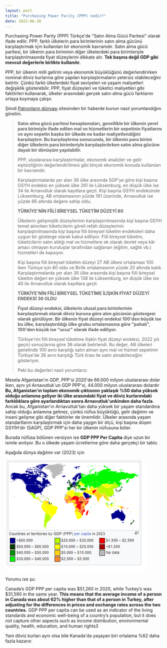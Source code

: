 ```yaml
---
layout: post
title: "Purchasing Power Parity (PPP) nedir?"
date: 2023-06-20
---
```


Purchasing Power Parity (PPP) Türkçe'de "Satın Alma Gücü Paritesi" olarak ifade edilir. PPP, farklı ülkelerin para birimlerinin satın alma gücünü karşılaştırmak için kullanılan bir ekonomik kavramdır. Satın alma gücü paritesi, bir ülkenin para biriminin diğer ülkelerdeki para birimleriyle karşılaştırılmasında fiyat düzeylerini dikkate alır. **Tek başına değil GDP gibi mevcut değerlerle birlikte kullanılır.**

PPP, bir ülkenin milli gelirini veya ekonomik büyüklüğünü değerlendirirken nominal döviz kurlarına göre yapılan karşılaştırmaların yetersiz olabileceğini belirtir. Çünkü farklı ülkelerdeki fiyat seviyeleri ve yaşam maliyetleri değişiklik gösterebilir. PPP, fiyat düzeyleri ve tüketici maliyetleri gibi faktörleri kullanarak, ülkeler arasındaki gerçek satın alma gücü farklarını ortaya koymaya çalışır.

Şimdi [Patronların dünyası](https://www.patronlardunyasi.com/haber/Satinalma-Gucu-Paritesi-2022-yili-sonuclari-aciklandi/282197) sitesinden bir haberde bunun nasıl yorumlandığını görelim.

> **Satın alma gücü paritesi hesaplamaları, genellikle bir ülkenin yerel para birimiyle ifade edilen mal ve hizmetlerin bir sepetinin fiyatlarını ve aynı sepetin başka bir ülkede ne kadar maliyetlendiğini karşılaştırır. Bu karşılaştırma sonucunda, bir ülkenin para birimi diğer ülkelerin para birimleriyle karşılaştırılırken satın alma gücüne dayalı bir dönüşüm yapılabilir.**
> 
> PPP, uluslararası karşılaştırmalar, ekonomik analizler ve gelir eşitsizliğinin değerlendirilmesi gibi birçok ekonomik konuda kullanılan bir kavramdır.
> 
> Karşılaştırmalarda yer alan 36 ülke arasında SGP'ye göre kişi başına GSYH endeksi en yüksek ülke 261 ile Lüksemburg, en düşük ülke ise 34 ile Arnavutluk olarak kayıtlara geçti. Kişi başına GSYH endeksinde Lüksemburg, AB ortalamasının yüzde 161 üzerinde, Arnavutluk ise yüzde 66 altında değere sahip oldu.
> 
> **TÜRKİYE'NİN FİİLİ BİREYSEL TÜKETİM DÜZEYİ 80**
> 
> Ülkelerin gelişmişlik düzeylerinin karşılaştırılmasında kişi başına GSYH temel alınırken tüketicilerin göreli refah düzeylerinin karşılaştırılmasında kişi başına fiili bireysel tüketim endeksleri daha uygun bir gösterge olarak kabul ediliyor. Fiili bireysel tüketim, tüketicilerin satın aldığı mal ve hizmetlere ek olarak devlet veya kâr amacı olmayan kuruluşlar tarafından sağlanan (eğitim, sağlık vb.) hizmetleri de kapsıyor.
> 
> Kişi başına fiili bireysel tüketim düzeyi 27 AB ülkesi ortalaması 100 iken Türkiye için 80 oldu ve Birlik ortalamasının yüzde 20 altında kaldı. Karşılaştırmalarda yer alan 36 ülke arasında kişi başına fiili bireysel tüketim değeri en yüksek ülke 138 ile Lüksemburg, en düşük ülke ise 40 ile Arnavutluk olarak kayıtlara geçti.
> 
> **TÜRKİYE'NİN FİİLİ BİREYSEL TÜKETİME İLİŞKİN FİYAT DÜZEYİ ENDEKSİ 36 OLDU**
> 
> **Fiyat düzeyi endeksi, ülkelerin ulusal para birimlerinin karşılaştırmalı olarak döviz kuruna göre alım gücünün göstergesi olarak görülüyor. Bir ülkenin fiyat düzeyi endeksi 100'den büyük ise bu ülke, karşılaştırıldığı ülke grubu ortalamasına göre "pahalı", 100'den küçük ise "ucuz" olarak ifade ediliyor.**
> 
> Türkiye'nin fiili bireysel tüketime ilişkin fiyat düzeyi endeksi, 2022 yılı geçici sonuçlarına göre 36 olarak belirlendi. Bu değer, AB ülkeleri genelinde 100 avro karşılığı satın alınan aynı mal ve hizmet sepetinin Türkiye'de 36 avro karşılığı Türk lirası ile satın alınabileceğini gösteriyor.
> 
> Peki bu değerleri nasıl yorumlarız:

Mesela Afganistan'ın GDP, PPP'si 2020'de 66.000 milyon uluslararası dolar iken, aynı yıl Arnavutluk'un GDP PPP'si, 44.000 milyon uluslararası dolardır **Bu, Afganistan'ın toplam ekonomik çıktısının yaklaşık %50 daha yüksek olduğu anlamına geliyor iki ülke arasındaki fiyat ve döviz kurlarındaki farklılıklara göre ayarlandıktan sonra Arnavutluk'unkinden daha fazla**. Ancak bu, Afganistan'ın Arnavutluk'tan daha yüksek bir yaşam standardına sahip olduğu anlamına gelmez, çünkü nüfus büyüklüğü, gelir dağılımı ve insani gelişme gibi diğer faktörler de önemlidir. Ülkeler arasında yaşam standartlarını karşılaştırmak için daha yaygın bir ölçü, kişi başına düşen GSYİH'dir (SAGP), GDP PPP'si her bir ülkenin nüfusuna böler.

Burada nüfüsa bölünen versiyon ise **GDP PPP Per Capita** diye uzun bir isimle anılıyor. Bu o ülkede yaşam ücretlerine göre daha gerçekçi bir tablo.

Aşağıda dünya dağılımı var (2023) için

[![](/images/image.png)](https://suatatan.wordpress.com/wp-content/uploads/2023/06/image.png)

Yorumu ise şu:

Canada’s GDP PPP per capita was $51,260 in 2020, while Turkey’s was $31,590 in the same year. **This means that the average income of a person in Canada was about 62% higher than that of a person in Turkey, after adjusting for the differences in prices and exchange rates across the two countries.** GDP PPP per capita can be used as an indicator of the living standards and economic well-being of a country’s population, but it does not capture other aspects such as income distribution, environmental quality, health, education, and human rights3

Yani döviz kurları aynı olsa bile Kanada'da yaşayan biri ortalama %62 daha fazla kazanır.
